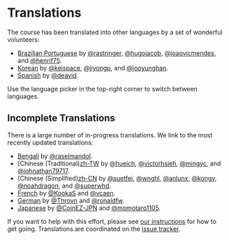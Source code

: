 # Translations

The course has been translated into other languages by a set of wonderful
volunteers:

* [Brazilian Portuguese][pt-BR] by [@rastringer], [@hugojacob], [@joaovicmendes], and [@henrif75].
* [Korean][ko] by [@keispace], [@jiyongp], and [@jooyunghan].
* [Spanish][es] by [@deavid].

Use the language picker in the top-right corner to switch between languages.

## Incomplete Translations

There is a large number of in-progress translations. We link to the most
recently updated translations:

* [Bengali][bn] by [@raselmandol].
* [Chinese (Traditional)[zh-TW] by [@hueich], [@victorhsieh], [@mingyc], and [@johnathan79717].
* [Chinese (Simplified)[zh-CN] by [@suetfei], [@wnghl], [@anlunx], [@kongy], [@noahdragon], and [@superwhd].
* [French][fr] by [@KookaS] and [@vcaen].
* [German][de] by [@Throvn] and [@ronaldfw].
* [Japanese][ja] by [@CoinEZ-JPN] and [@momotaro1105].

If you want to help with this effort, please see [our instructions] for how to
get going. Translations are coordinated on the [issue tracker].

[bn]: https://google.github.io/comprehensive-rust/bn/
[de]: https://google.github.io/comprehensive-rust/de/
[es]: https://google.github.io/comprehensive-rust/es/
[fr]: https://google.github.io/comprehensive-rust/fr/
[ja]: https://google.github.io/comprehensive-rust/ja/
[ko]: https://google.github.io/comprehensive-rust/ko/
[pt-BR]: https://google.github.io/comprehensive-rust/pt-BR/
[zh-CN]: https://google.github.io/comprehensive-rust/zh-cn/
[zh-TW]: https://google.github.io/comprehensive-rust/zh-tw/

[@anlunx]: https://github.com/anlunx
[@CoinEZ-JPN]: https://github.com/CoinEZ
[@deavid]: https://github.com/deavid
[@henrif75]: https://github.com/henrif75
[@hueich]: https://github.com/hueich
[@hugojacob]: https://github.com/hugojacob
[@jiyongp]: https://github.com/jiyongp
[@joaovicmendes]: https://github.com/joaovicmendes
[@johnathan79717]: https://github.com/johnathan79717
[@jooyunghan]: https://github.com/jooyunghan
[@keispace]: https://github.com/keispace
[@kongy]: https://github.com/kongy
[@KookaS]: https://github.com/KookaS
[@mingyc]: https://github.com/mingyc
[@momotaro1105]: https://github.com/momotaro1105
[@noahdragon]: https://github.com/noahdragon
[@raselmandol]: https://github.com/raselmandol
[@rastringer]: https://github.com/rastringer
[@ronaldfw]: https://github.com/ronaldfw
[@suetfei]: https://github.com/suetfei
[@superwhd]: https://github.com/superwhd
[@Throvn]: https://github.com/Throvn
[@vcaen]: https://github.com/vcaen
[@victorhsieh]: https://github.com/victorhsieh
[@wnghl]: https://github.com/wnghl

[our instructions]: https://github.com/google/comprehensive-rust/blob/main/TRANSLATIONS.md
[issue tracker]: https://github.com/google/comprehensive-rust/issues/282
